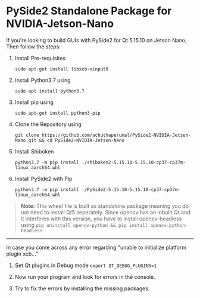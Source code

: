 # PySide2 Standalone Package for NVIDIA-Jetson-Nano

If you're looking to build GUIs with PySide2 for Qt 5.15.10 on Jetson Nano, Then follow the steps:

1. Install Pre-requisites

   `sudo apt-get install libxcb-xinput0`
2. Install Python3.7 using

   `sudo apt install python3.7`
3. Install pip using

   `sudo apt-get install python3-pip`
4. Clone the Repository using

   `git clone https://github.com/achuthaperumal/PySide2-NVIDIA-Jetson-Nano.git && cd PySide2-NVIDIA-Jetson-Nano`
5. Install Shiboken

   `python3.7 -m pip install ./shiboken2-5.15.10-5.15.10-cp37-cp37m-linux_aarch64.whl`
6. Install PySide2 with Pip

    `python3.7 -m pip install ./PySide2-5.15.10-5.15.10-cp37-cp37m-linux_aarch64.whl`


>**Note:** This wheel file is built as standalone package meaning you do not need to install Qt5 seperately. Since opencv has an inbuilt Qt and it interferes with this version, you have to install opencv-headless using `pip uninstall opencv-python && pip install opencv-python-headless`

---

In case you come across any error regarding "unable to initialize platform plugin xcb..."

1. Set Qt plugins in Debug mode
   `export QT_DEBUG_PLUGINS=1`
   
2. Now run your program and look for errors in the console.
   
3. Try to fix the errors by installing the missing packages.
   
